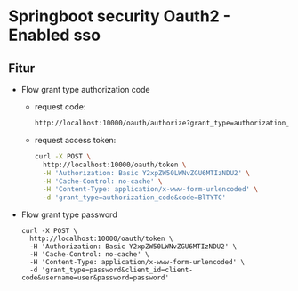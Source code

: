 # Springboot security Oauth2 - Enabled sso

## Fitur

- Flow grant type authorization code

    - request code: 

        ```bash
        http://localhost:10000/oauth/authorize?grant_type=authorization_code&client_id=client-code&client_secret=123456&response_type=code&redirectUrl=http://localhost:10000
        ```
    - request access token:
    
        ```bash
        curl -X POST \
          http://localhost:10000/oauth/token \
          -H 'Authorization: Basic Y2xpZW50LWNvZGU6MTIzNDU2' \
          -H 'Cache-Control: no-cache' \
          -H 'Content-Type: application/x-www-form-urlencoded' \
          -d 'grant_type=authorization_code&code=BlTYTC'    
        ```

- Flow grant type password

    ```curl
    curl -X POST \
      http://localhost:10000/oauth/token \
      -H 'Authorization: Basic Y2xpZW50LWNvZGU6MTIzNDU2' \
      -H 'Cache-Control: no-cache' \
      -H 'Content-Type: application/x-www-form-urlencoded' \
      -d 'grant_type=password&client_id=client-code&username=user&password=password'
    ```